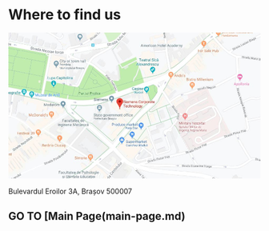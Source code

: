 ﻿# Where to find us

![](pics/map.jpg)

Bulevardul Eroilor 3A, Brașov 500007

## GO TO [Main Page(main-page.md)
